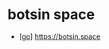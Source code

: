 # botsin space

- [[go]] https://botsin.space


[//begin]: # "Autogenerated link references for markdown compatibility"
[go]: go "Go"
[//end]: # "Autogenerated link references"